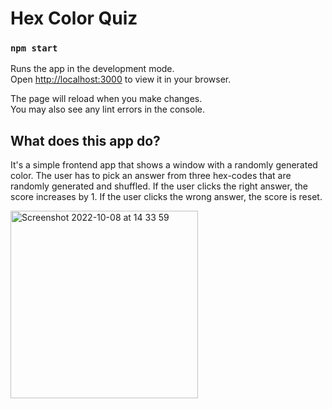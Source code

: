 # Hex Color Quiz

### `npm start`

Runs the app in the development mode.\
Open [http://localhost:3000](http://localhost:3000) to view it in your browser.

The page will reload when you make changes.\
You may also see any lint errors in the console.

## What does this app do?

It's a simple frontend app that shows a window with a randomly generated color. The user has to pick an answer from three hex-codes that are randomly generated and shuffled.
If the user clicks the right answer, the score increases by 1. If the user clicks the wrong answer, the score is reset.

<img width="300" alt="Screenshot 2022-10-08 at 14 33 59" src="https://user-images.githubusercontent.com/104074018/194707902-5acd0d56-7b0c-42d1-8217-e1bc4b417709.png">
